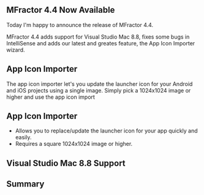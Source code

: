 ## MFractor 4.4 Now Available

Today I'm happy to announce the release of MFractor 4.4.

MFractor 4.4 adds support for Visual Studio Mac 8.8, fixes some bugs in IntelliSense and adds our latest and greates feature, the App Icon Importer wizard.


## App Icon Importer

The app icon importer let's you update the launcher icon for your Android and iOS projects using a single image. Simply pick a 1024x1024 image or higher and use the app icon import



## App Icon Importer

 * Allows you to replace/update the launcher icon for your app quickly and easily.
 * Requires a square 1024x1024 image or higher.


## Visual Studio Mac 8.8 Support

## Summary
